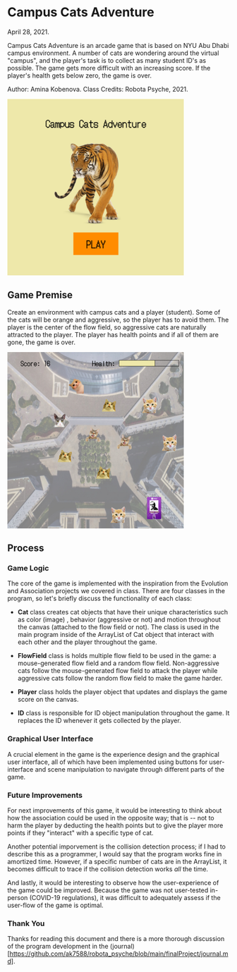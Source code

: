 # Campus Cats Adventure

April 28, 2021.

Campus Cats Adventure is an arcade game that is based on NYU Abu Dhabi campus environment.
A number of cats are wondering around the virtual "campus", and the player's task is to collect as many student ID's as possible.
The game gets more difficult with an increasing score.
If the player's health gets below zero, the game is over.

Author: Amina Kobenova.
Class Credits: Robota Psyche, 2021.

<img src="https://github.com/ak7588/robota_psyche/blob/main/finalProject/startScreen.png" width="400" height="400">

## Game Premise

Create an environment with campus cats and a player (student). Some of the cats will be orange and aggressive, so the player has to avoid them. The player is the center of the flow field, so aggressive cats are naturally attracted to the player. The player has health points and if all of them are gone, the game is over.

<img src="https://github.com/ak7588/robota_psyche/blob/main/finalProject/playScreen.png" width="400" height="400">

## Process

### Game Logic

The core of the game is implemented with the inspiration from the Evolution and Association projects we covered in class. There are four classes in the program, so let's briefly discuss the functionality of each class:

- **Cat** class creates cat objects that have their unique characteristics such as color (image)
, behavior (aggressive or not) and motion throughout the canvas (attached to the flow field or not). The class is used in the main program inside of the ArrayList of Cat object that interact with each other and the player throughout the game.

- **FlowField** class is holds multiple flow field to be used in the game: a mouse-generated flow field and a random flow field. Non-aggressive cats follow the mouse-generated flow field to attack the player while aggressive cats follow the random flow field to make the game harder.

- **Player** class holds the player object that updates and displays the game score on the canvas.

- **ID** class is responsible for ID object manipulation throughout the game. It replaces the ID whenever it gets collected by the player.

### Graphical User Interface

A crucial element in the game is the experience design and the graphical user interface, all of which have been implemented using buttons for user-interface and scene manipulation to navigate through different parts of the game.

### Future Improvements

For next improvements of this game, it would be interesting to think about how the association could be used in the opposite way; that is -- not to harm the player by deducting the health points but to give the player more points if they "interact" with a specific type of cat.

Another potential imporvement is the collision detection process; if I had to describe this as a programmer, I would say that the program works fine in amortized time. However, if a specific number of cats are in the ArrayList, it becomes difficult to trace if the collision detection works _all_ the time.

And lastly, it would be interesting to observe how the user-experience of the game could be improved. Because the game was not user-tested in-person (COVID-19 regulations), it was difficult to adequately assess if the user-flow of the game is optimal.

### Thank You

Thanks for reading this document and there is a more thorough discussion of the program development in the (journal)[https://github.com/ak7588/robota_psyche/blob/main/finalProject/journal.md].
